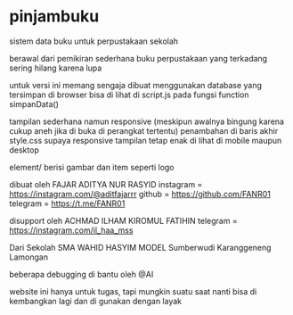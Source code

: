 # pinjambuku
sistem data buku untuk perpustakaan sekolah

berawal dari pemikiran sederhana
buku perpustakaan yang terkadang sering hilang karena lupa


untuk versi ini memang sengaja dibuat menggunakan database yang tersimpan di browser
bisa di lihat di script.js pada fungsi  function simpanData()


tampilan sederhana namun responsive
(meskipun awalnya bingung karena cukup aneh jika di buka di perangkat tertentu)
penambahan di baris akhir style.css supaya responsive
tampilan tetap enak di lihat di mobile maupun desktop


element/   berisi gambar dan item seperti logo


dibuat oleh FAJAR ADITYA NUR RASYID
instagram = https://instagram.com/@aditfajarrr
github = https://github.com/FANR01
telegram = https://t.me/FANR01



disupport oleh ACHMAD ILHAM KIROMUL FATIHIN
telegram = https://instagram.com/il_haa_mss

Dari Sekolah SMA WAHID HASYIM MODEL
Sumberwudi Karanggeneng Lamongan


beberapa debugging di bantu oleh @AI

website ini hanya untuk tugas, tapi mungkin suatu saat nanti bisa di kembangkan lagi dan di gunakan dengan layak
